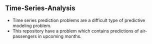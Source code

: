 ## Time-Series-Analysis
* Time series prediction problems are a difficult type of predictive modeling problem.
* This repository have a problem which contains predictions of air-passengers in upcoming months.
